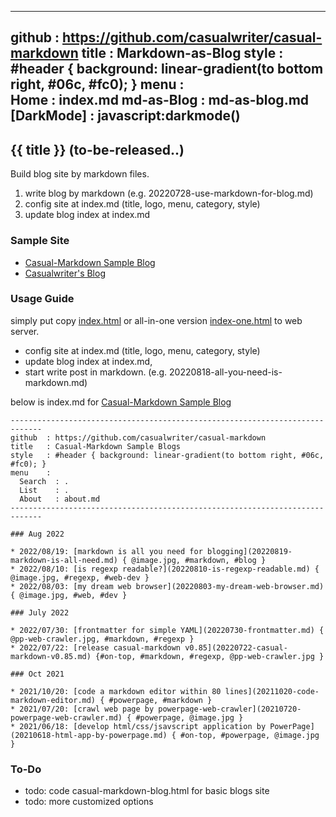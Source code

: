 -----------------------------------------------------------------------------
github  : https://github.com/casualwriter/casual-markdown 
title   : Markdown-as-Blog
style   : #header { background: linear-gradient(to bottom right, #06c, #fc0); }
menu    :    
  Home            : index.md
  md-as-Blog      : md-as-blog.md
  [DarkMode]      : javascript:darkmode() 
-----------------------------------------------------------------------------

## {{ title }} (to-be-released..)

Build blog site by markdown files. 

1. write blog by markdown (e.g. 20220728-use-markdown-for-blog.md)
2. config site at index.md (title, logo, menu, category, style)
3. update blog index at index.md

### Sample Site 

* [Casual-Markdown Sample Blog](https://casualwriter.github.io/casual-markdown/blog)
* [Casualwriter's Blog](https://casualwriter.github.io/blog)

### Usage Guide

simply put copy [index.html](https://github.com/casualwriter/casual-markdown-page/blob/main/source/index.html) 
or all-in-one version [index-one.html](https://github.com/casualwriter/casual-markdown-page/blob/main/source/index-one.html) 
to web server. 

* config site at index.md (title, logo, menu, category, style)
* update blog index at index.md, 
* start write post in markdown. (e.g. 20220818-all-you-need-is-markdown.md)
                                          
below is index.md for [Casual-Markdown Sample Blog](./blog)
 
~~~  
-----------------------------------------------------------------------------
github  : https://github.com/casualwriter/casual-markdown 
title   : Casual-Markdown Sample Blogs 
style   : #header { background: linear-gradient(to bottom right, #06c, #fc0); }
menu    : 
  Search  : .
  List    : .
  About   : about.md
-----------------------------------------------------------------------------
   
### Aug 2022
                    
* 2022/08/19: [markdown is all you need for blogging](20220819-markdown-is-all-need.md) { @image.jpg, #markdown, #blog }
* 2022/08/10: [is regexp readable?](20220810-is-regexp-readable.md) { @image.jpg, #regexp, #web-dev }
* 2022/08/03: [my dream web browser](20220803-my-dream-web-browser.md) { @image.jpg, #web, #dev }

### July 2022
                    
* 2022/07/30: [frontmatter for simple YAML](20220730-frontmatter.md) { @pp-web-crawler.jpg, #markdown, #regexp }
* 2022/07/22: [release casual-markdown v0.85](20220722-casual-markdown-v0.85.md) {#on-top, #markdown, #regexp, @pp-web-crawler.jpg }

### Oct 2021

* 2021/10/20: [code a markdown editor within 80 lines](20211020-code-markdown-editor.md) { #powerpage, #markdown }
* 2021/07/20: [crawl web page by powerpage-web-crawler](20210720-powerpage-web-crawler.md) { #powerpage, @image.jpg }
* 2021/06/18: [develop html/css/jsavscript application by PowerPage](20210618-html-app-by-powerpage.md) { #on-top, #powerpage, @image.jpg }

~~~ 


### To-Do

* todo: code casual-markdown-blog.html for basic blogs site
* todo: more customized options
 